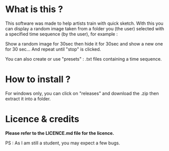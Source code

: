 # What is this ?
This software was made to help artists train with quick sketch.
With this you can display a random image taken from a folder you (the user) selected with a specified time sequence (by the user), for example :

Show a random image for 30sec then hide it for 30sec and show a new one for 30 sec... And repeat until "stop" is clicked.

You can also create or use "presets" : .txt files containing a time sequence.



# How to install ?
For windows only, you can click on "releases" and download the .zip then extract it into a folder.

# Licence & credits
**Please refer to the LICENCE.md file for the licence.**


PS : As I am still a student, you may expect a few bugs.
